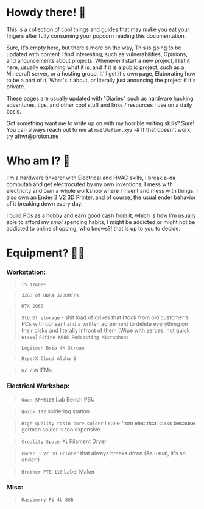 # Howdy there! 🤠


This is a collection of cool things and guides that may make you eat your fingers after fully consuming your popcorn reading this documentation.

Sure, it's empty here, but there's more on the way, This is going to be updated with content I find interesting, such as vulnerabilities, Opinions, and anouncements about projects. 
Whenever I start a new project, I list it here, usually explaining what it is, and if it is a public project, such as a Minecraft server, or a hosting group, It'll get it's own page, Elaborating how to be a part of it, What's it about, or literally just anouncing the project if it's private.


These pages are usually updated with "Diaries" such as hardware hacking adventures, tips, and other cool stuff and links / resources I use on a daily basis.


Got something want me to write up on with my horrible writing skills? Sure! You can always reach out to me at `mail@aftwr.xyz`
-# If that doesn't work, try aftwr@proton.me


# Who am I? 🤺


I'm a hardware tinkerer with Electrical and HVAC skills, I break a-da computah and get electrocuted by my own inventions, I mess with electricity and own a whole workshop where I invent and mess with things, I also own an Ender 3 V2 3D Printer, and of course, the usual ender behavior of it breaking down every day.

I build PCs as a hobby and earn good cash from it, which is how I'm usually able to afford my *smol* spending habits, I might be addicted or might not be addicted to online shopping, who knows?! that is up to you to decide.

# Equipment? 👩‍🔧

### Workstation:

> `i5 12400F`

> `32GB of DDR4 3200MT/s`

> `RTX 2060`

> `5tb Of storage` - shit load of drives that I took from old customer's PCs with consent and a written agreement to delete everything on their disks and literally infront of them (Wipe with zeroes, not quick erase)
> `Fifine K688 Podcasting Microphone`

> `Logitech Brio 4K Stream`

> `HyperX Cloud Alpha S`

> `KZ ZSN` IEMs

### Electrical Workshop:

> `Owon SPM6103` Lab Bench PSU

> `Quick T12` soldering station

> `High quality rosin core solder` I stole from electrical class because german solder is too expensive.

> `Creality Space Pi` Filament Dryer

> `Ender 3 V2 3D Printer` that always breaks down (As usual, it's an ender!)

> `Brother PTE-110` Label Maker


### Misc:

> `Raspberry Pi 4b 8GB`

